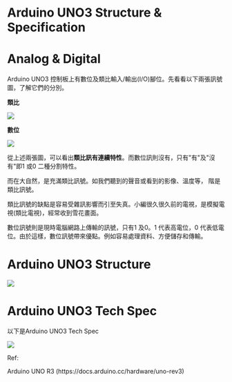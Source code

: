 <h1>Arduino UNO3 Structure & Specification</h1>
<p>
<h1>Analog & Digital</h1> 
Arduino UNO3 控制板上有數位及類比輸入/輸出(I/O)腳位。先看看以下兩張訊號圖，了解它們的分別。<p>  
  <B>類比</B><p>  
<img src="https://www.meteam.org/1st_STEM2022/GithubWebpage/ArStrutAnalog01.png"><p> 
  <B>數位</B><p>
<img src="https://www.meteam.org/1st_STEM2022/GithubWebpage/ArStrutDigital02.png"><p> 
<p>
  從上述兩張圖，可以看出<B>類比訊有連續特性</B>。而數位訊則沒有，只有"有"及"沒有"即1 或0 二種分割特性。<p>
而在大自然，是充滿類比訊號。如我們聽到的聲音或看到的影像、溫度等， 階是類比訊號。<p>
類比訊號的缺點是容易受雜訊影響而引至失真。小編很久很久前的電視，是模擬電視(類比電視)，經常收到雪花畫面。<p>
數位訊號則是現時電腦網路上傳輸的訊號，只有1 及0。1 代表高電位，0 代表低電位。由於這樣，數位訊號帶來優點。例如容易處理資料、方便儲存和傳輸。<p>
<h1>Arduino UNO3 Structure</h1><p>
<img src="https://docs.arduino.cc/static/6ec5e4c2a6c0e9e46389d4f6dc924073/A000066-pinout.png"><p>
<h1>Arduino UNO3 Tech Spec</h1><p>
以下是Arduino UNO3 Tech Spec<p>
 
<img src="https://www.meteam.org/1st_STEM2022/GithubWebpage/ArStrutSpec01.png"><p>   
<p>
Ref:<p>
Arduino UNO R3 (https://docs.arduino.cc/hardware/uno-rev3)
